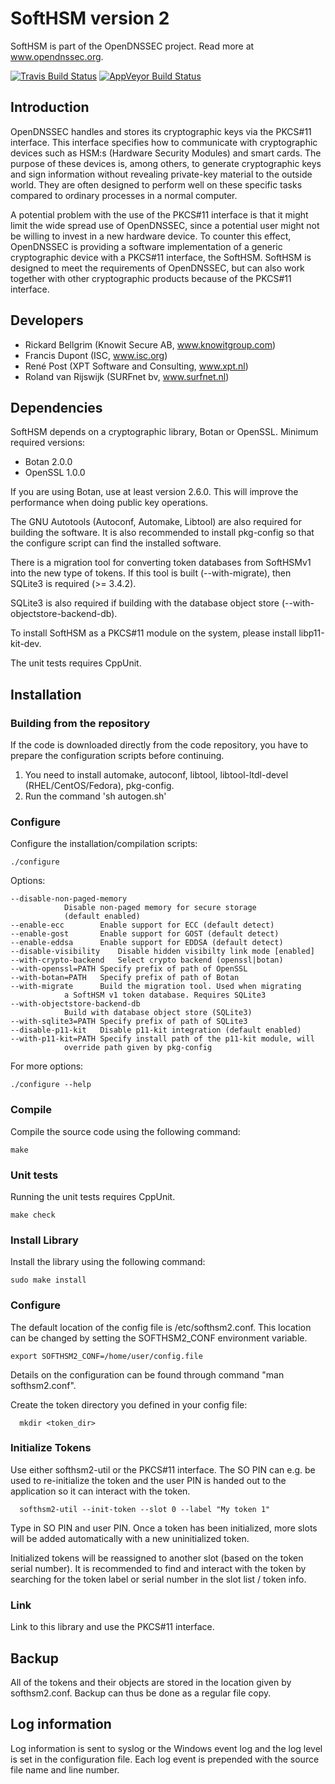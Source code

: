 # SoftHSM version 2

SoftHSM is part of the OpenDNSSEC project. Read more at www.opendnssec.org.

[![Travis Build Status](https://api.travis-ci.org/opendnssec/SoftHSMv2.png)](https://travis-ci.org/opendnssec/SoftHSMv2)
[![AppVeyor Build Status](https://ci.appveyor.com/api/projects/status/github/opendnssec/SoftHSMv2?svg=true)](https://ci.appveyor.com/project/opendnssec/softhsmv2)

## Introduction

OpenDNSSEC handles and stores its cryptographic keys via the PKCS#11 interface.
This interface specifies how to communicate with cryptographic devices such as
HSM:s (Hardware Security Modules) and smart cards. The purpose of these devices
is, among others, to generate cryptographic keys and sign information without
revealing private-key material to the outside world. They are often designed to
perform well on these specific tasks compared to ordinary processes in a normal
computer.

A potential problem with the use of the PKCS#11 interface is that it might
limit the wide spread use of OpenDNSSEC, since a potential user might not be
willing to invest in a new hardware device. To counter this effect, OpenDNSSEC
is providing a software implementation of a generic cryptographic device with a
PKCS#11 interface, the SoftHSM. SoftHSM is designed to meet the requirements of
OpenDNSSEC, but can also work together with other cryptographic products
because of the PKCS#11 interface.

## Developers

- Rickard Bellgrim (Knowit Secure AB, www.knowitgroup.com)
- Francis Dupont (ISC, www.isc.org)
- René Post (XPT Software and Consulting, www.xpt.nl)
- Roland van Rijswijk (SURFnet bv, www.surfnet.nl)

## Dependencies

SoftHSM depends on a cryptographic library, Botan or OpenSSL.
Minimum required versions:

- Botan 2.0.0
- OpenSSL 1.0.0

If you are using Botan, use at least version 2.6.0. This will improve
the performance when doing public key operations.

The GNU Autotools (Autoconf, Automake, Libtool) are also required for building
the software. It is also recommended to install pkg-config so that the
configure script can find the installed software.

There is a migration tool for converting token databases from SoftHSMv1 into
the new type of tokens. If this tool is built (--with-migrate), then SQLite3
is required (>= 3.4.2).

SQLite3 is also required if building with the database object store
(--with-objectstore-backend-db).

To install SoftHSM as a PKCS#11 module on the system, please install
libp11-kit-dev.

The unit tests requires CppUnit.

## Installation

### Building from the repository

If the code is downloaded directly from the code repository, you have to
prepare the configuration scripts before continuing.

1. You need to install automake, autoconf, libtool, libtool-ltdl-devel (RHEL/CentOS/Fedora), pkg-config.
2. Run the command 'sh autogen.sh'

### Configure

Configure the installation/compilation scripts:

	./configure

Options:

	--disable-non-paged-memory
				Disable non-paged memory for secure storage
				(default enabled)
	--enable-ecc		Enable support for ECC (default detect)
	--enable-gost		Enable support for GOST (default detect)
	--enable-eddsa		Enable support for EDDSA (default detect)
	--disable-visibility	Disable hidden visibilty link mode [enabled]
	--with-crypto-backend	Select crypto backend (openssl|botan)
	--with-openssl=PATH	Specify prefix of path of OpenSSL
	--with-botan=PATH	Specify prefix of path of Botan
	--with-migrate		Build the migration tool. Used when migrating
				a SoftHSM v1 token database. Requires SQLite3
	--with-objectstore-backend-db
				Build with database object store (SQLite3)
	--with-sqlite3=PATH	Specify prefix of path of SQLite3
	--disable-p11-kit	Disable p11-kit integration (default enabled)
	--with-p11-kit=PATH	Specify install path of the p11-kit module, will
				override path given by pkg-config

For more options:

	./configure --help


### Compile

Compile the source code using the following command:

	make

### Unit tests

Running the unit tests requires CppUnit.

	make check

### Install Library

Install the library using the following command:

	sudo make install

### Configure

The default location of the config file is /etc/softhsm2.conf. This location
can be changed by setting the SOFTHSM2\_CONF environment variable.

	export SOFTHSM2_CONF=/home/user/config.file

Details on the configuration can be found through command "man softhsm2.conf".

Create the token directory you defined in your config file:

      mkdir <token_dir>

### Initialize Tokens

Use either softhsm2-util or the PKCS#11 interface. The SO PIN can e.g. be used
to re-initialize the token and the user PIN is handed out to the application so
it can interact with the token.

      softhsm2-util --init-token --slot 0 --label "My token 1"

Type in SO PIN and user PIN. Once a token has been initialized, more slots will
be added automatically with a new uninitialized token.

Initialized tokens will be reassigned to another slot (based on the token
serial number). It is recommended to find and interact with the token by
searching for the token label or serial number in the slot list / token info.

### Link

Link to this library and use the PKCS#11 interface.


## Backup

All of the tokens and their objects are stored in the location given by
softhsm2.conf. Backup can thus be done as a regular file copy.


## Log information

Log information is sent to syslog or the Windows event log and the log
level is set in the configuration file. Each log event is prepended with
the source file name and line number.
